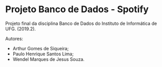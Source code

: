 # Projeto Banco de Dados - Spotify

Projeto final da disciplina Banco de Dados do Instituto de Informática de UFG. (2019.2).

Autores: 
* Arthur Gomes de Siqueira;
* Paulo Henrique Santos Lima;
* Wendel Marques de Jesus Souza.

